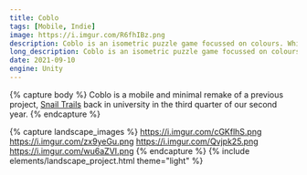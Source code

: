```yaml
---
title: Coblo
tags: [Mobile, Indie]
image: https://i.imgur.com/R6fhIBz.png
description: Coblo is an isometric puzzle game focussed on colours. Whilst the player ties to complete the level(s), they paint the level depending on their color; making their lives easier or harder. 
long_description: Coblo is an isometric puzzle game focussed on colours. Whilst the player ties to complete the level(s), they paint the level depending on their color; making their lives easier or harder. The player can not go onto blocks which is not their color, the player can however change color with the use color change tiles. There are also pressure plates in the levels, which the player has to activate while being colored in the same color of the pressure plate.
date: 2021-09-10
engine: Unity
---
```



{% capture body %}
Coblo is a mobile and minimal remake of a previous project, [Snail Trails](projects/snail-trails) back in university in the third quarter of our second year. 
{% endcapture %}

{% capture landscape_images %}
https://i.imgur.com/cGKflhS.png
https://i.imgur.com/zx9yeGu.png
https://i.imgur.com/Qvjpk25.png
https://i.imgur.com/wu6aZVI.png
{% endcapture %}
{% include elements/landscape_project.html theme="light" %}


